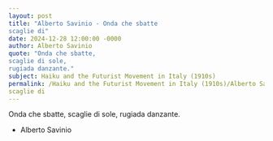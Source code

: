 ```yaml
---
layout: post
title: "Alberto Savinio - Onda che sbatte 
scaglie di"
date: 2024-12-28 12:00:00 -0000
author: Alberto Savinio
quote: "Onda che sbatte, 
scaglie di sole,
rugiada danzante."
subject: Haiku and the Futurist Movement in Italy (1910s)
permalink: /Haiku and the Futurist Movement in Italy (1910s)/Alberto Savinio/Alberto Savinio - Onda che sbatte 
scaglie di
---
```


Onda che sbatte, 
scaglie di sole,
rugiada danzante.

- Alberto Savinio
